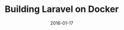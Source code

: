 ---
layout: post
title: 9. Building Laravel on Docker
date: 2016-01-17
categories: OS
tags: [ubuntu, linux]
description: 
---